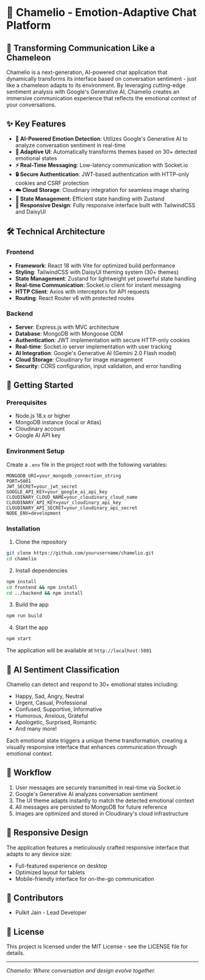 # 🦎 Chamelio - Emotion-Adaptive Chat Platform

## 🔄 Transforming Communication Like a Chameleon

Chamelio is a next-generation, AI-powered chat application that dynamically transforms its interface based on conversation sentiment - just like a chameleon adapts to its environment. By leveraging cutting-edge sentiment analysis with Google's Generative AI, Chamelio creates an immersive communication experience that reflects the emotional context of your conversations.

## ✨ Key Features

- **🧠 AI-Powered Emotion Detection**: Utilizes Google's Generative AI to analyze conversation sentiment in real-time
- **🎨 Adaptive UI**: Automatically transforms themes based on 30+ detected emotional states
- **⚡ Real-Time Messaging**: Low-latency communication with Socket.io
- **🔒 Secure Authentication**: JWT-based authentication with HTTP-only cookies and CSRF protection
- **☁️ Cloud Storage**: Cloudinary integration for seamless image sharing
- **🔄 State Management**: Efficient state handling with Zustand
- **📱 Responsive Design**: Fully responsive interface built with TailwindCSS and DaisyUI

## 🛠️ Technical Architecture

### Frontend
- **Framework**: React 18 with Vite for optimized build performance
- **Styling**: TailwindCSS with DaisyUI theming system (30+ themes)
- **State Management**: Zustand for lightweight yet powerful state handling
- **Real-time Communication**: Socket.io client for instant messaging
- **HTTP Client**: Axios with interceptors for API requests
- **Routing**: React Router v6 with protected routes

### Backend
- **Server**: Express.js with MVC architecture
- **Database**: MongoDB with Mongoose ODM
- **Authentication**: JWT implementation with secure HTTP-only cookies
- **Real-time**: Socket.io server implementation with user tracking
- **AI Integration**: Google's Generative AI (Gemini 2.0 Flash model)
- **Cloud Storage**: Cloudinary for image management
- **Security**: CORS configuration, input validation, and error handling

## 🚀 Getting Started

### Prerequisites
- Node.js 18.x or higher
- MongoDB instance (local or Atlas)
- Cloudinary account
- Google AI API key

### Environment Setup
Create a `.env` file in the project root with the following variables:
```
MONGODB_URI=your_mongodb_connection_string
PORT=5001
JWT_SECRET=your_jwt_secret
GOOGLE_API_KEY=your_google_ai_api_key
CLOUDINARY_CLOUD_NAME=your_cloudinary_cloud_name
CLOUDINARY_API_KEY=your_cloudinary_api_key
CLOUDINARY_API_SECRET=your_cloudinary_api_secret
NODE_ENV=development
```

### Installation

1. Clone the repository
```bash
git clone https://github.com/yourusername/chamelio.git
cd chamelio
```

2. Install dependencies
```bash
npm install
cd frontend && npm install
cd ../backend && npm install
```

3. Build the app
```bash
npm run build
```

4. Start the app
```bash
npm start
```

The application will be available at `http://localhost:5001`

## 🧪 AI Sentiment Classification

Chamelio can detect and respond to 30+ emotional states including:
- Happy, Sad, Angry, Neutral
- Urgent, Casual, Professional
- Confused, Supportive, Informative
- Humorous, Anxious, Grateful
- Apologetic, Surprised, Romantic
- And many more!

Each emotional state triggers a unique theme transformation, creating a visually responsive interface that enhances communication through emotional context.

## 🔄 Workflow

1. User messages are securely transmitted in real-time via Socket.io
2. Google's Generative AI analyzes conversation sentiment
3. The UI theme adapts instantly to match the detected emotional context
4. All messages are persisted to MongoDB for future reference
5. Images are optimized and stored in Cloudinary's cloud infrastructure

## 📱 Responsive Design

The application features a meticulously crafted responsive interface that adapts to any device size:
- Full-featured experience on desktop
- Optimized layout for tablets
- Mobile-friendly interface for on-the-go communication

## 👥 Contributors

- Pulkit Jain - Lead Developer

## 📜 License

This project is licensed under the MIT License - see the LICENSE file for details.

---

*Chamelio: Where conversation and design evolve together.*